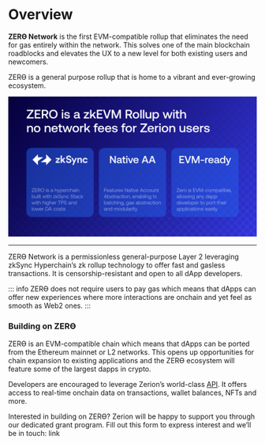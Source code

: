# Overview

**ZERϴ Network** is the first EVM-compatible rollup that eliminates the need for gas entirely within the network. This solves one of the main blockchain roadblocks and elevates the UX to a new level for both existing users and newcomers.

ZERϴ is a general purpose rollup that is home to a vibrant and ever-growing ecosystem.

![ZERϴ Rollup Diagram](./assets/intro-image-1.png)

---

ZERϴ Network is a permissionless general-purpose Layer 2 leveraging zkSync Hyperchain’s zk rollup technology to offer fast and gasless transactions. It is censorship-resistant and open to all dApp developers.

::: info
ZERϴ does not require users to pay gas which means that dApps can offer new experiences where more interactions are onchain and yet feel as smooth as Web2 ones.
:::

### Building on ZERϴ

ZERϴ is an EVM-compatible chain which means that dApps can be ported from the Ethereum mainnet or L2 networks. This opens up opportunities for chain expansion to existing applications and the ZERϴ ecosystem will feature some of the largest dapps in crypto.

Developers are encouraged to leverage Zerion’s world-class [API](https://developers.zerion.io/). It offers access to real-time onchain data on transactions, wallet balances, NFTs and more.

Interested in building on ZERϴ? Zerion will be happy to support you through our dedicated grant program. Fill out this form to express interest and we’ll be in touch: link
